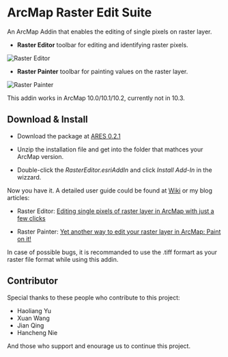 # ArcMap Raster Edit Suite

An ArcMap Addin that enables the editing of single pixels on raster layer.

* **Raster Editor** toolbar for editing and identifying raster pixels.

![Raster Editor](http://haoliangyu.github.io/2015/02/17/Editing-single-pixels-of-raster-layer-in-ArcMap-with-just-a-few-clicks/eidtor_toolbar.png)

* **Raster Painter** toolbar for painting values on the raster layer.

![Raster Painter](http://haoliangyu.github.io/2015/03/11/Yet-another-way-to-edit-your-raster-layer-in-ArcMap-Paint-on-it/RasterPainter.png)

This addin works in ArcMap 10.0/10.1/10.2, currently not in 10.3. 

## Download & Install

* Download the package at [ARES 0.2.1](https://github.com/dz316424/ares/releases/download/v0.2.1/ARES.0.2.1.zip)

* Unzip the installation file and get into the folder that mathces your ArcMap version.
 
* Double-click the *RasterEditor.esriAddIn* and click *Install Add-In* in the wizzard.

Now you have it. A detailed user guide could be found at [Wiki](https://github.com/dz316424/arcmap-raster-editor/wiki) or my blog articles:

* Raster Editor: [Editing single pixels of raster layer in ArcMap with just a few clicks](http://haoliangyu.github.io/2015/02/17/Editing-single-pixels-of-raster-layer-in-ArcMap-with-just-a-few-clicks/)

* Raster Painter: [Yet another way to edit your raster layer in ArcMap: Paint on it!](http://haoliangyu.github.io/2015/03/11/Yet-another-way-to-edit-your-raster-layer-in-ArcMap-Paint-on-it/)

In case of possible bugs, it is recommanded to use the .tiff formart as your raster file format while using this addin.

## Contributor

Special thanks to these people who contribute to this project:

* Haoliang Yu
* Xuan Wang
* Jian Qing
* Hancheng Nie

And those who support and enourage us to continue this project.
